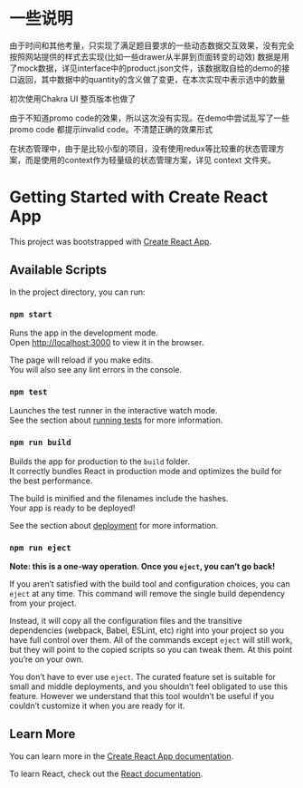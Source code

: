 # 一些说明

由于时间和其他考量，只实现了满足题目要求的一些动态数据交互效果，没有完全按照网站提供的样式去实现(比如一些drawer从半屏到页面转变的动效)
数据是用了mock数据，详见interface中的product.json文件，该数据取自给的demo的接口返回，其中数据中的quantity的含义做了变更，在本次实现中表示选中的数量

初次使用Chakra UI
整页版本也做了

由于不知道promo code的效果，所以这次没有实现。在demo中尝试乱写了一些promo code 都提示invalid code。不清楚正确的效果形式

在状态管理中，由于是比较小型的项目，没有使用redux等比较重的状态管理方案，而是使用的context作为轻量级的状态管理方案，详见 context 文件夹。

# Getting Started with Create React App

This project was bootstrapped with [Create React App](https://github.com/facebook/create-react-app).

## Available Scripts

In the project directory, you can run:

### `npm start`

Runs the app in the development mode.\
Open [http://localhost:3000](http://localhost:3000) to view it in the browser.

The page will reload if you make edits.\
You will also see any lint errors in the console.

### `npm test`

Launches the test runner in the interactive watch mode.\
See the section about [running tests](https://facebook.github.io/create-react-app/docs/running-tests) for more information.

### `npm run build`

Builds the app for production to the `build` folder.\
It correctly bundles React in production mode and optimizes the build for the best performance.

The build is minified and the filenames include the hashes.\
Your app is ready to be deployed!

See the section about [deployment](https://facebook.github.io/create-react-app/docs/deployment) for more information.

### `npm run eject`

**Note: this is a one-way operation. Once you `eject`, you can’t go back!**

If you aren’t satisfied with the build tool and configuration choices, you can `eject` at any time. This command will remove the single build dependency from your project.

Instead, it will copy all the configuration files and the transitive dependencies (webpack, Babel, ESLint, etc) right into your project so you have full control over them. All of the commands except `eject` will still work, but they will point to the copied scripts so you can tweak them. At this point you’re on your own.

You don’t have to ever use `eject`. The curated feature set is suitable for small and middle deployments, and you shouldn’t feel obligated to use this feature. However we understand that this tool wouldn’t be useful if you couldn’t customize it when you are ready for it.

## Learn More

You can learn more in the [Create React App documentation](https://facebook.github.io/create-react-app/docs/getting-started).

To learn React, check out the [React documentation](https://reactjs.org/).
